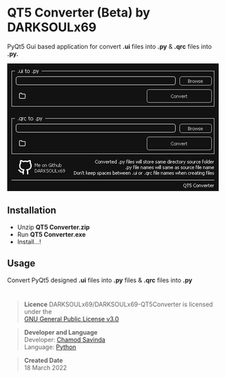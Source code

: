 # QT5 Converter (Beta) by DARKSOULx69

PyQt5 Gui based application for convert **.ui** files into **.py** & **.qrc** files into **.py.**

![Alt text](ui.png?raw=true "Title")

## Installation

- Unzip **QT5 Converter.zip**  
- Run **QT5 Converter.exe**  
- Install...!

## Usage

Convert PyQt5 designed **.ui** files into **.py** files & **.qrc** files into **.py**

#
>**Licence**
DARKSOULx69/DARKSOULx69-QT5Converter is licensed under the  
[GNU General Public License v3.0](https://github.com/DARKSOULx69/DARKSOULx69-QT5Converter/blob/main/LICENSE)  

>**Developer and Language**  
Developer: [Chamod Savinda](https://github.com/DARKSOULx69)  
Language: [Python](https://www.python.org/)  

>**Created Date**  
18 March 2022
#
